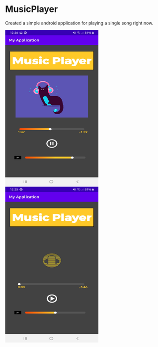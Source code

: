 # MusicPlayer
Created a simple android application for playing a single song right now.
<p float="left">
<img src="musicPlayer1.jpeg" height="500" width="300">
<img src="musicPlayer3.jpeg" height="500" width="300">
</p>
